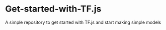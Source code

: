 # Get-started-with-TF.js
A simple repository to get started with TF.js and start making simple models
